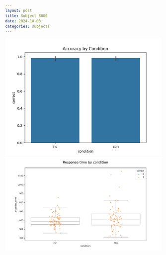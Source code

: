 ```yaml
---
layout: post
title: Subject 8000
date: 2024-10-03
categories: subjects
---
```


![](data/8000/run-2/8000_NF_acc.png)
![](data/8000/run-2/8000_NF_rt.png)
